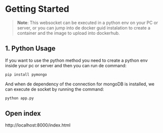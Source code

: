 # Getting Started

> **Note**: This websocket can be executed in a python env on your PC or server, or you can jump into de docker guid instalation to create a container and the image to upload into dockerhub.

## 1. Python Usage

If you want to use the python method you need to create a python env inside your pc or server and then you can run de command:

```bash
pip install pymongo
```

And when de dependency of the connection for mongoDB is installed, we can execute de socket by running the command:

```bash
python app.py
```

## Open index

http://localhost:8000/index.html

